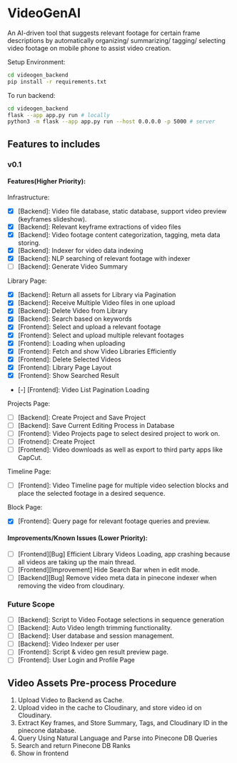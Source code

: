 # VideoGenAI
An AI-driven tool that suggests relevant footage for certain frame descriptions by automatically organizing/ summarizing/ tagging/ selecting video footage on mobile phone to assist video creation.

Setup Environment:
```bash
cd videogen_backend
pip install -r requirements.txt
```

To run backend:
```bash
cd videogen_backend
flask --app app.py run # locally
python3 -m flask --app app.py run --host 0.0.0.0 -p 5000 # server
```

## Features to includes

### v0.1
#### Features(Higher Priority):
Infrastructure:
- [x] [Backend]: Video file database, static database, support video preview (keyframes slideshow).
- [x] [Backend]: Relevant keyframe extractions of video files
- [x] [Backend]: Video footage content categorization, tagging, meta data storing.
- [x] [Backend]: Indexer for video data indexing
- [x] [Backend]: NLP searching of relevant footage with indexer
- [ ] [Backend]: Generate Video Summary

Library Page:
- [x] [Backend]: Return all assets for Library via Pagination
- [x] [Backend]: Receive Multiple Video files in one upload
- [x] [Backend]: Delete Video from Library
- [x] [Backend]: Search based on keywords
- [x] [Frontend]: Select and upload a relevant footage
- [x] [Frontend]: Select and upload multiple relevant footages
- [x] [Frontend]: Loading when uploading
- [x] [Frontend]: Fetch and show Video Libraries Efficiently
- [x] [Frontend]: Delete Selected Videos
- [x] [Frontend]: Library Page Layout
- [x] [Frontend]: Show Searched Result
- [-] [Frontend]: Video List Pagination Loading

Projects Page:
- [ ] [Backend]: Create Project and Save Project
- [ ] [Backend]: Save Current Editing Process in Database
- [ ] [Frontend]: Video Projects page to select desired project to work on.
- [ ] [Frotnend]: Create Project
- [ ] [Frontend]: Video downloads as well as export to third party apps like CapCut.

Timeline Page:
- [ ] [Frontend]: Video Timeline page for multiple video selection blocks and place the selected footage in a desired sequence.

Block Page:
- [x] [Frontend]: Query page for relevant footage queries and preview.

#### Improvements/Known Issues (Lower Priority):
- [ ] [Frontend][Bug] Efficient Library Videos Loading, app crashing because all videos are taking up the main thread.
- [ ] [Frontend][Improvement] Hide Search Bar when in edit mode.
- [ ] [Backend][Bug] Remove video meta data in pinecone indexer when removing the video from cloudinary.

### Future Scope
- [ ] [Backend]: Script to Video Footage selections in sequence generation
- [ ] [Backend]: Auto Video length trimming functionality.
- [ ] [Backend]: User database and session management.
- [ ] [Backend]: Video Indexer per user
- [ ] [Frontend]: Script & video gen result preview page.
- [ ] [Frontend]: User Login and Profile Page

## Video Assets Pre-process Procedure
1. Upload Video to Backend as Cache.
2. Upload video in the cache to Cloudinary, and store video id on Cloudinary.
3. Extract Key frames, and Store Summary, Tags, and Cloudinary ID in the pinecone database.
4. Query Using Natural Language and Parse into Pinecone DB Queries
5. Search and return Pinecone DB Ranks
6. Show in frontend
